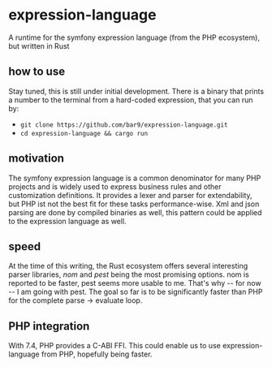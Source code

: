 # expression-language
A runtime for the symfony expression language (from the PHP ecosystem), but written in Rust

## how to use
Stay tuned, this is still under initial development. There is a binary that prints a number
to the terminal from a hard-coded expression, that you can run by:
* `git clone https://github.com/bar9/expression-language.git`
* `cd expression-language && cargo run`

## motivation
The symfony expression language is a common denominator for many PHP projects and is widely
used to express business rules and other customization definitions. It provides a lexer and
parser for extendability, but PHP ist not the best fit for these tasks performance-wise.
Xml and json parsing are done by compiled binaries as well, this pattern could be applied to
the expression language as well.

## speed
At the time of this writing, the Rust ecosystem offers several interesting parser libraries,
*nom* and *pest* being the most promising options. nom is reported to be faster, pest seems
more usable to me. That's why -- for now -- I am going with pest. The goal so far is to be
significantly faster than PHP for the complete parse -> evaluate loop.

## PHP integration
With 7.4, PHP provides a C-ABI FFI. This could enable us to use expression-language from PHP,
hopefully being faster.
